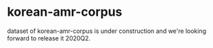 # korean-amr-corpus
dataset of korean-amr-corpus is under construction and we're looking forward to release it 2020Q2.
